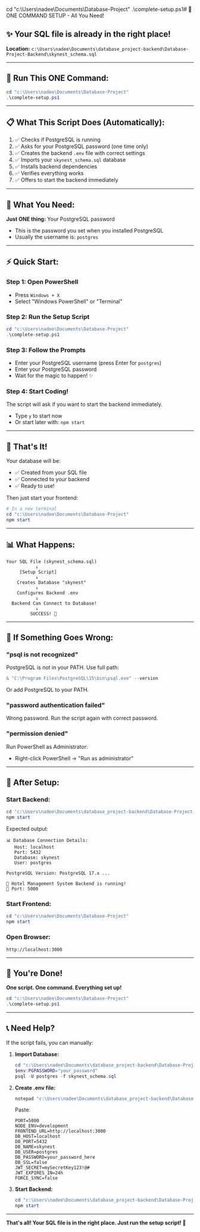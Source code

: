 cd "c:\Users\nadee\Documents\Database-Project"
.\complete-setup.ps1# 🎯 ONE COMMAND SETUP - All You Need!

## ✨ Your SQL file is already in the right place!

**Location:** `c:\Users\nadee\Documents\database_project-backend\Database-Project-Backend\skynest_schema.sql`

---

## 🚀 Run This ONE Command:

```powershell
cd "c:\Users\nadee\Documents\Database-Project"
.\complete-setup.ps1
```

---

## 📋 What This Script Does (Automatically):

1. ✅ Checks if PostgreSQL is running
2. ✅ Asks for your PostgreSQL password (one time only)
3. ✅ Creates the backend `.env` file with correct settings
4. ✅ Imports your `skynest_schema.sql` database
5. ✅ Installs backend dependencies
6. ✅ Verifies everything works
7. ✅ Offers to start the backend immediately

---

## 🔑 What You Need:

**Just ONE thing:** Your PostgreSQL password
- This is the password you set when you installed PostgreSQL
- Usually the username is: `postgres`

---

## ⚡ Quick Start:

### Step 1: Open PowerShell
- Press `Windows + X`
- Select "Windows PowerShell" or "Terminal"

### Step 2: Run the Setup Script
```powershell
cd "c:\Users\nadee\Documents\Database-Project"
.\complete-setup.ps1
```

### Step 3: Follow the Prompts
- Enter your PostgreSQL username (press Enter for `postgres`)
- Enter your PostgreSQL password
- Wait for the magic to happen! ✨

### Step 4: Start Coding!
The script will ask if you want to start the backend immediately.
- Type `y` to start now
- Or start later with: `npm start`

---

## 🎊 That's It!

Your database will be:
- ✅ Created from your SQL file
- ✅ Connected to your backend
- ✅ Ready to use!

Then just start your frontend:
```powershell
# In a new terminal
cd "c:\Users\nadee\Documents\Database-Project"
npm start
```

---

## 📊 What Happens:

```
Your SQL File (skynest_schema.sql)
           ↓
     [Setup Script]
           ↓
    Creates Database "skynest"
           ↓
    Configures Backend .env
           ↓
  Backend Can Connect to Database!
           ↓
         SUCCESS! 🎉
```

---

## 🐛 If Something Goes Wrong:

### "psql is not recognized"
PostgreSQL is not in your PATH. Use full path:
```powershell
& "C:\Program Files\PostgreSQL\15\bin\psql.exe" --version
```
Or add PostgreSQL to your PATH.

### "password authentication failed"
Wrong password. Run the script again with correct password.

### "permission denied"
Run PowerShell as Administrator:
- Right-click PowerShell → "Run as administrator"

---

## 🎯 After Setup:

### Start Backend:
```powershell
cd "c:\Users\nadee\Documents\database_project-backend\Database-Project-Backend"
npm start
```

Expected output:
```
📊 Database Connection Details:
   Host: localhost
   Port: 5432
   Database: skynest
   User: postgres

PostgreSQL Version: PostgreSQL 17.x ...

🚀 Hotel Management System Backend is running!
📍 Port: 5000
```

### Start Frontend:
```powershell
cd "c:\Users\nadee\Documents\Database-Project"
npm start
```

### Open Browser:
```
http://localhost:3000
```

---

## 🎉 You're Done!

**One script. One command. Everything set up!**

```powershell
cd "c:\Users\nadee\Documents\Database-Project"
.\complete-setup.ps1
```

---

## 📞 Need Help?

If the script fails, you can manually:

1. **Import Database:**
   ```powershell
   cd "c:\Users\nadee\Documents\database_project-backend\Database-Project-Backend"
   $env:PGPASSWORD="your_password"
   psql -U postgres -f skynest_schema.sql
   ```

2. **Create .env file:**
   ```powershell
   notepad "c:\Users\nadee\Documents\database_project-backend\Database-Project-Backend\.env"
   ```
   Paste:
   ```env
   PORT=5000
   NODE_ENV=development
   FRONTEND_URL=http://localhost:3000
   DB_HOST=localhost
   DB_PORT=5432
   DB_NAME=skynest
   DB_USER=postgres
   DB_PASSWORD=your_password_here
   DB_SSL=false
   JWT_SECRET=mySecretKey123!@#
   JWT_EXPIRES_IN=24h
   FORCE_SYNC=false
   ```

3. **Start Backend:**
   ```powershell
   cd "c:\Users\nadee\Documents\database_project-backend\Database-Project-Backend"
   npm start
   ```

---

**That's all! Your SQL file is in the right place. Just run the setup script! 🚀**
